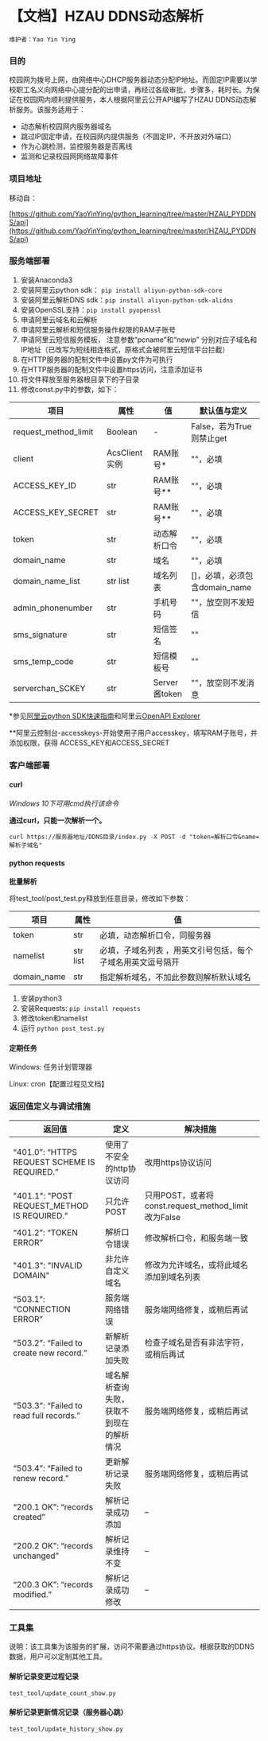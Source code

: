 

# 【文档】HZAU DDNS动态解析

`维护者：Yao Yin Ying`

### 目的

校园网为拨号上网，由网络中心DHCP服务器动态分配IP地址。而固定IP需要以学校职工名义向网络中心提分配的出申请，再经过各级审批，步骤多，耗时长。为保证在校园网内顺利提供服务，本人根据阿里云公开API编写了HZAU DDNS动态解析服务。该服务适用于：

*   动态解析校园网内服务器域名
*   跳过IP固定申请，在校园网内提供服务（不固定IP，不开放对外端口）
*   作为心跳检测，监控服务器是否离线
*   监测和记录校园网网络故障事件

### 项目地址
移动自：

[https://github.com/YaoYinYing/python_learning/tree/master/HZAU_PYDDNS/api](https://github.com/YaoYinYing/python_learning/tree/master/HZAU_PYDDNS/api)

### 服务端部署

1.  安装Anaconda3
2.  安装阿里云python sdk： `pip install aliyun-python-sdk-core`
3.  安装阿里云解析DNS sdk：`pip install aliyun-python-sdk-alidns`
4.  安装OpenSSL支持：`pip install pyopenssl`
5.  申请阿里云域名和云解析
6.  申请阿里云解析和短信服务操作权限的RAM子账号
7.  申请阿里云短信服务模板， 注意参数“pcname”和“newip” 分别对应子域名和IP地址（已改写为短线相连格式，原格式会被阿里云短信平台拦截）
8.  在HTTP服务器的配制文件中设置py文件为可执行
9.  在HTTP服务器的配制文件中设置https访问，注意添加证书
10.  将文件释放至服务器根目录下的子目录
11.  修改const.py中的参数，如下：

项目 | 属性 | 值 | 默认值与定义
----|-----|----|-----
request_method_limit | Boolean | - |False，若为True则禁止get
client | AcsClient实例 | RAM账号* | ""，必填
ACCESS_KEY_ID | str | RAM账号** | ""，必填 
ACCESS_KEY_SECRET | str | RAM账号** | ""，必填
token | str | 动态解析口令 | ""，必填
domain_name | str | 域名| ""，必填
domain_name_list | str list | 域名列表| []，必填，必须包含domain_name
admin_phonenumber | str | 手机号码| ""，放空则不发短信
sms_signature | str | 短信签名| ""
sms_temp_code | str | 短信模板号| ""
serverchan_SCKEY | str | Server酱token| ""，放空则不发消息

*参见[阿里云python SDK快速指南](https://help.aliyun.com/document_detail/53090.html)和阿里云[OpenAPI Explorer](https://api.aliyun.com)

**阿里云控制台-accesskeys-开始使用子用户accesskey，填写RAM子账号，并添加权限，获得 ACCESS_KEY和ACCESS_SECRET

### 客户端部署

#### curl

_Windows 10下可用cmd执行该命令_

**通过curl，只能一次解析一个。**

`curl https://服务器地址/DDNS目录/index.py -X POST -d "token=解析口令&name=解析子域名"`

#### python requests

**批量解析**

将test_tool/post_test.py释放到任意目录，修改如下参数：

项目 | 属性 | 值
----|-----|----
token | str | 必填，动态解析口令，同服务器
namelist | str list | 必填，子域名列表 ，用英文引号包括，每个子域名用英文逗号隔开
domain_name | str | 指定解析域名，不加此参数则解析默认域名

1.  安装python3
2.  安装Requests: `pip install requests`
3.  修改token和namelist
4.  运行 `python post_test.py`


#### 定期任务

Windows: 任务计划管理器

Linux: cron【配置过程见文档】

### 返回值定义与调试措施

返回值 | 定义 | 解决措施
-------|-------|-------
“401.0”: “HTTPS REQUEST SCHEME IS REQUIRED.” | 使用了不安全的http协议访问 | 改用https协议访问
"401.1": "POST REQUEST_METHOD IS REQUIRED." | 只允许POST | 只用POST，或者将const.request_method_limit改为False
“401.2”: “TOKEN ERROR” | 解析口令错误 | 修改解析口令，和服务端一致
"401.3": "INVALID DOMAIN" | 非允许自定义域名 | 修改为允许域名，或将此域名添加到域名列表
“503.1”: “CONNECTION ERROR” | 服务端网络错误 | 服务端网络修复，或稍后再试
“503.2”: “Failed to create new record.” | 新解析记录添加失败 | 检查子域名是否有非法字符，或稍后再试
“503.3”: “Failed to read full records.” | 域名解析查询失败，获取不到现在的解析情况 | 服务端网络修复，或稍后再试
“503.4”: “Failed to renew record.” | 更新解析记录失败 | 服务端网络修复，或稍后再试
“200.1 OK”: “records created” | 解析记录成功添加 | –
“200.2 OK”: “records unchanged” | 解析记录维持不变 | –
“200.3 OK”: “records modified.” | 解析记录成功修改 | –

### **工具集**

说明：该工具集为该服务的扩展，访问不需要通过https协议。根据获取的DDNS数据，用户可以定制其他工具。

#### 解析记录变更过程记录

`test_tool/update_count_show.py`

#### 解析记录更新情况记录（服务器心跳）

`test_tool/update_history_show.py`


